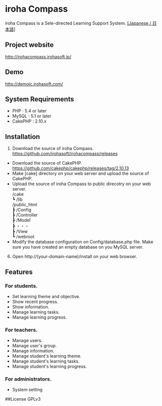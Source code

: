 # iroha Compass
iroha Compass is a Sele-directed Learning Support System.  [[Japanese / 日本語]](/README.jp.md)

## Project website
http://irohacompass.irohasoft.jp/

## Demo
http://demoic.irohasoft.com/

## System Requirements
* PHP : 5.4 or later
* MySQL : 5.1 or later
* CakePHP : 2.10.x

## Installation
1. Download the source of iroha Compass.
https://github.com/irohasoft/irohacompass/releases
* Download the source of CakePHP.
https://github.com/cakephp/cakephp/releases/tag/2.10.13
* Make [cake] directory on your web server and upload the source of CakePHP.
* Upload the source of iroha Compass to public direcotry on your web server.  
/cake  
┗ /lib  
/public_html  
┣ /Config  
┣ /Controller  
┣ /Model  
┣ ・・・  
┣ /View  
┗ /webroot  
* Modify the database configuration on Config/database.php file.
Make sure you have created an empty database on you MySQL server.
6. Open http://(your-domain-name)/install on your web browser.

## Features

### For students.

- Set learning theme and objective.
- Show recent progress.
- Show information.
- Manage learning tasks.
- Manage learning progress.

### For teachers.
- Manage users.
- Manage user's group.
- Manage information.
- Manage student's learning theme.
- Manage student's learning tasks.
- Manage student's learning progress.

### For administrators.
- System setting

##License
GPLv3
